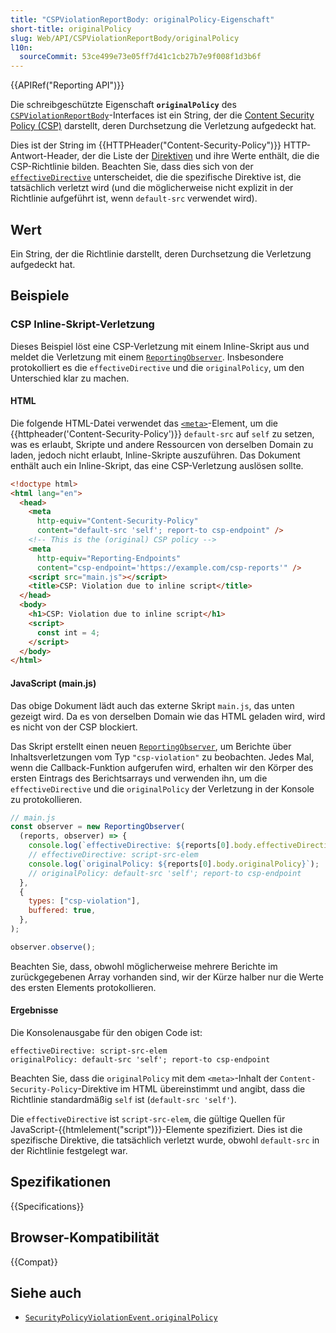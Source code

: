 ```yaml
---
title: "CSPViolationReportBody: originalPolicy-Eigenschaft"
short-title: originalPolicy
slug: Web/API/CSPViolationReportBody/originalPolicy
l10n:
  sourceCommit: 53ce499e73e05ff7d41c1cb27b7e9f008f1d3b6f
---
```


{{APIRef("Reporting API")}}

Die schreibgeschützte Eigenschaft **`originalPolicy`** des [`CSPViolationReportBody`](/de/docs/Web/API/CSPViolationReportBody)-Interfaces ist ein String, der die [Content Security Policy (CSP)](/de/docs/Web/HTTP/CSP) darstellt, deren Durchsetzung die Verletzung aufgedeckt hat.

Dies ist der String im {{HTTPHeader("Content-Security-Policy")}} HTTP-Antwort-Header, der die Liste der [Direktiven](/de/docs/Web/HTTP/Headers/Content-Security-Policy#directives) und ihre Werte enthält, die die CSP-Richtlinie bilden. Beachten Sie, dass dies sich von der [`effectiveDirective`](/de/docs/Web/API/CSPViolationReportBody/effectiveDirective) unterscheidet, die die spezifische Direktive ist, die tatsächlich verletzt wird (und die möglicherweise nicht explizit in der Richtlinie aufgeführt ist, wenn `default-src` verwendet wird).

## Wert

Ein String, der die Richtlinie darstellt, deren Durchsetzung die Verletzung aufgedeckt hat.

## Beispiele

### CSP Inline-Skript-Verletzung

Dieses Beispiel löst eine CSP-Verletzung mit einem Inline-Skript aus und meldet die Verletzung mit einem [`ReportingObserver`](/de/docs/Web/API/ReportingObserver). Insbesondere protokolliert es die `effectiveDirective` und die `originalPolicy`, um den Unterschied klar zu machen.

#### HTML

Die folgende HTML-Datei verwendet das [`<meta>`](/de/docs/Web/HTML/Element/meta)-Element, um die {{httpheader('Content-Security-Policy')}} `default-src` auf `self` zu setzen, was es erlaubt, Skripte und andere Ressourcen von derselben Domain zu laden, jedoch nicht erlaubt, Inline-Skripte auszuführen. Das Dokument enthält auch ein Inline-Skript, das eine CSP-Verletzung auslösen sollte.

```html
<!doctype html>
<html lang="en">
  <head>
    <meta
      http-equiv="Content-Security-Policy"
      content="default-src 'self'; report-to csp-endpoint" />
    <!-- This is the (original) CSP policy -->
    <meta
      http-equiv="Reporting-Endpoints"
      content="csp-endpoint='https://example.com/csp-reports'" />
    <script src="main.js"></script>
    <title>CSP: Violation due to inline script</title>
  </head>
  <body>
    <h1>CSP: Violation due to inline script</h1>
    <script>
      const int = 4;
    </script>
  </body>
</html>
```

#### JavaScript (main.js)

Das obige Dokument lädt auch das externe Skript `main.js`, das unten gezeigt wird. Da es von derselben Domain wie das HTML geladen wird, wird es nicht von der CSP blockiert.

Das Skript erstellt einen neuen [`ReportingObserver`](/de/docs/Web/API/ReportingObserver), um Berichte über Inhaltsverletzungen vom Typ `"csp-violation"` zu beobachten. Jedes Mal, wenn die Callback-Funktion aufgerufen wird, erhalten wir den Körper des ersten Eintrags des Berichtsarrays und verwenden ihn, um die `effectiveDirective` und die `originalPolicy` der Verletzung in der Konsole zu protokollieren.

```js
// main.js
const observer = new ReportingObserver(
  (reports, observer) => {
    console.log(`effectiveDirective: ${reports[0].body.effectiveDirective}`);
    // effectiveDirective: script-src-elem
    console.log(`originalPolicy: ${reports[0].body.originalPolicy}`);
    // originalPolicy: default-src 'self'; report-to csp-endpoint
  },
  {
    types: ["csp-violation"],
    buffered: true,
  },
);

observer.observe();
```

Beachten Sie, dass, obwohl möglicherweise mehrere Berichte im zurückgegebenen Array vorhanden sind, wir der Kürze halber nur die Werte des ersten Elements protokollieren.

#### Ergebnisse

Die Konsolenausgabe für den obigen Code ist:

```plain
effectiveDirective: script-src-elem
originalPolicy: default-src 'self'; report-to csp-endpoint
```

Beachten Sie, dass die `originalPolicy` mit dem `<meta>`-Inhalt der `Content-Security-Policy`-Direktive im HTML übereinstimmt und angibt, dass die Richtlinie standardmäßig `self` ist (`default-src 'self'`).

Die `effectiveDirective` ist `script-src-elem`, die gültige Quellen für JavaScript-{{htmlelement("script")}}-Elemente spezifiziert. Dies ist die spezifische Direktive, die tatsächlich verletzt wurde, obwohl `default-src` in der Richtlinie festgelegt war.

## Spezifikationen

{{Specifications}}

## Browser-Kompatibilität

{{Compat}}

## Siehe auch

- [`SecurityPolicyViolationEvent.originalPolicy`](/de/docs/Web/API/SecurityPolicyViolationEvent/originalPolicy)
